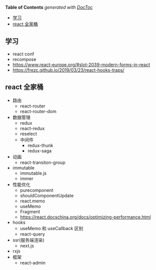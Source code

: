 <!-- START doctoc generated TOC please keep comment here to allow auto update -->
<!-- DON'T EDIT THIS SECTION, INSTEAD RE-RUN doctoc TO UPDATE -->

**Table of Contents** _generated with [DocToc](https://github.com/thlorenz/doctoc)_

- [学习](#%E5%AD%A6%E4%B9%A0)
- [react 全家桶](#react-%E5%85%A8%E5%AE%B6%E6%A1%B6)

<!-- END doctoc generated TOC please keep comment here to allow auto update -->

## 学习

- react conf
- recompose
- https://www.react-europe.org/#slot-2039-modern-forms-in-react
- https://frezc.github.io/2019/03/23/react-hooks-traps/

## react 全家桶

- 路由
  - react-router
  - react-router-dom
- 数据管理
  - redux
  - react-redux
  - reselect
  - 中间件
    - redux-thunk
    - redux-saga
- 动画
  - react-transiton-group
- immutable
  - immutable.js
  - immer
- 性能优化
  - purecomponent
  - shouldComponentUpdate
  - react.memo
  - useMemo
  - Fragment
  - https://react.docschina.org/docs/optimizing-performance.html
- hooks
  - useMemo 和 useCallback 区别
  - react-query
- ssr(服务端渲染)
  - next.js
- rxjs
- 框架
  - react-admin
